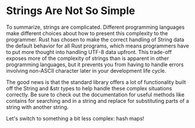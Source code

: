 # Strings Are Not So Simple

To summarize, strings are complicated. Different programming languages make
different choices about how to present this complexity to the programmer. Rust has
chosen to make the correct handling of String data the default behavior for all
Rust programs, which means programmers have to put more thought into handling UTF-8
data upfront. This trade-off exposes more of the complexity of strings than is
apparent in other programming languages, but it prevents you from having to handle errors
involving non-ASCII character later in your development life cycle.

The good news is that the standard library offers a lot of functionality built off the
String and &str types to help handle these complex situations correctly. Be sure to check
out the documentation for useful methods like contains for searching and in a string and
replace for substituting parts of a string with another string.

Let's switch to something a bit less complex: hash maps!
